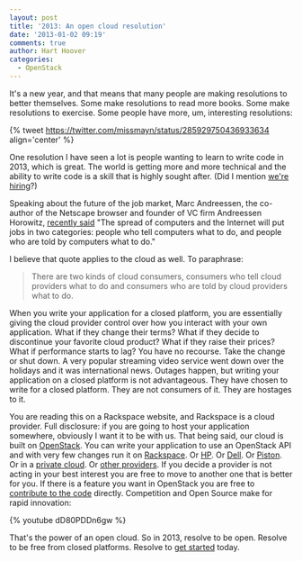 ```yaml
---
layout: post
title: '2013: An open cloud resolution'
date: '2013-01-02 09:19'
comments: true
author: Hart Hoover
categories:
  - OpenStack
---
```


It's a new year, and that means that many people are making resolutions to better themselves. Some make resolutions to read more books. Some make resolutions to exercise. Some people have more, um, interesting resolutions:

{% tweet https://twitter.com/missmayn/status/285929750436933634 align='center' %}

One resolution I have seen a lot is people wanting to learn to write code in 2013, which is great. The world is getting more and more technical and the ability to write code is a skill that is highly sought after. (Did I mention [we're hiring](http://rackertalent.com)?)

<!-- more -->

Speaking about the future of the job market, Marc Andreessen, the co-author of the Netscape browser and founder of VC firm Andreessen Horowitz, [recently said](http://usatoday30.usatoday.com/money/business/story/2012/09/13/jobs-fight-haves-vs-the-have-nots/57778406/1) "The spread of computers and the Internet will put jobs in two categories: people who tell computers what to do, and people who are told by computers what to do."

I believe that quote applies to the cloud as well. To paraphrase:

> There are two kinds of cloud consumers, consumers who tell cloud providers what to do and consumers who are told by cloud providers what to do.

When you write your application for a closed platform, you are essentially giving the cloud provider control over how you interact with your own application. What if they change their terms? What if they decide to discontinue your favorite cloud product? What if they raise their prices? What if performance starts to lag? You have no recourse. Take the change or shut down. A very popular streaming video service went down over the holidays and it was international news. Outages happen, but writing your application on a closed platform is not advantageous. They have chosen to write for a closed platform. They are not consumers of it. They are hostages to it.

You are reading this on a Rackspace website, and Rackspace is a cloud provider. Full disclosure: if you are going to host your application somewhere, obviously I want it to be with us. That being said, our cloud is built on [OpenStack](http://www.openstack.org). You can write your application to use an OpenStack API and with very few changes run it on [Rackspace](http://www.rackspace.com/cloud/public/). Or [HP](https://www.hpcloud.com/). Or [Dell](http://content.dell.com/us/en/enterprise/by-need-it-productivity-data-center-change-response-openstack-cloud). Or [Piston](http://www.pistoncloud.com/). Or in a [private cloud](http://www.rackspace.com/cloud/private/). Or [other providers](http://www.openstack.org/foundation/companies/). If you decide a provider is not acting in your best interest you are free to move to another one that is better for you. If there is a feature you want in OpenStack you are free to [contribute to the code](http://wiki.openstack.org/HowToContribute) directly. Competition and Open Source make for rapid innovation:

{% youtube dD80PDDn6gw %}

That's the power of an open cloud. So in 2013, resolve to be open. Resolve to be free from closed platforms. Resolve to [get started](http://www.rackspace.com/cloud/) today.